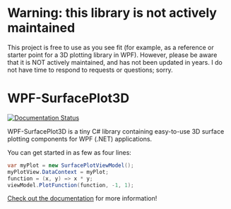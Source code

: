 # Warning: this library is not actively maintained

This project is free to use as you see fit (for example, as a reference or starter point for a 3D plotting library in WPF). However, please be aware that it is NOT actively maintained, and has not been updated in years. I do not have time to respond to requests or questions; sorry.

# WPF-SurfacePlot3D
[![Documentation Status](http://readthedocs.org/projects/wpf-surfaceplot3d/badge/?version=latest)](http://wpf-surfaceplot3d.readthedocs.org/en/latest/?badge=latest)

WPF-SurfacePlot3D is a tiny C# library containing easy-to-use 3D surface plotting components for WPF (.NET) applications.

You can get started in as few as four lines:

```csharp
var myPlot = new SurfacePlotViewModel();
myPlotView.DataContext = myPlot;
function = (x, y) => x * y;
viewModel.PlotFunction(function, -1, 1);
```

[Check out the documentation](http://wpf-surfaceplot3d.readthedocs.org) for more information!
